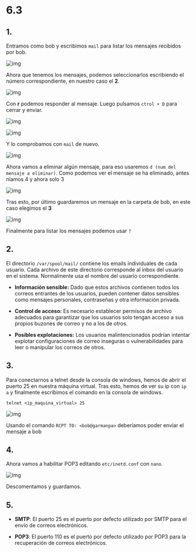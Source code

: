 # 6.3
## 1.
Entramos como bob y escribimos `mail` para listar los mensajes recibidos por bob.

![img]()

Ahora que tenemos los mensajes, podemos seleccionarlos escribiendo el número correspondiente, en nuestro caso el **2**.

![img]()

Con **r**  podemos responder al mensaje. Luego pulsamos `ctrol + D`  para cerrar y enviar.

![img]()

![img]()

Y lo comprobamos con `mail` de nuevo.

![img]()

Ahora vamos a eliminar algún mensaje, para eso usaremos `d (num del mensaje a eliminar)`. Como podemos ver el mensaje se ha eliminado, antes níamos 4 y ahora solo 3

![img]()

Tras esto, por último guardaremos un mensaje en la carpeta de bob, en este caso elegimos el **3**

![img]()

Finalmente para listar los mensajes podemos usar `?`

## 2.
El directorio `/var/spool/mail/` contiene los emails individuales de cada usuario. Cada archivo de este directorio corresponde al inbox del usuario en el sistema. Normalmente usa el nombre del usuario correspondiente.

- **Información sensible:** Dado que estos archivos contienen todos los correos entrantes de los usuarios, pueden contener datos sensibles como mensajes personales, contraseñas y otra información privada.

- **Control de acceso:** Es necesario establecer permisos de archivo adecuados para garantizar que los usuarios solo tengan acceso a sus propios buzones de correo y no a los de otros.

- **Posibles explotaciones:** Los usuarios malintencionados podrían intentar explotar configuraciones de correo inseguras o vulnerabilidades para leer o manipular los correos de otros.

## 3.
Para conectarnos a telnet desde la consola de windows, hemos de abrir el puerto 25 en nuestra máquina virtual. Tras esto, hemos de ver su ip con `ip a` y finalmente escribimos el comando en la consola de windows.

    telnet <ip_maquina_virtual> 25

![img]()

Usando el comando `RCPT TO: <bob@garmanpa>` deberíamos poder enviar el mensaje a bob

## 4.
Ahora vamos a habilitar POP3  editando `etc/inetd.conf` con ``nano``.

![img]()

Descomentamos y guardamos.

## 5.
- **SMTP**:
El puerto 25 es el puerto por defecto utilizado por SMTP para el envío de correos electrónicos.

- **POP3**:
El puerto 110 es el puerto por defecto utilizado por POP3 para la recuperación de correos electrónicos.